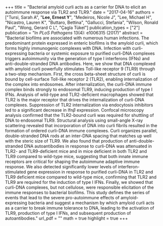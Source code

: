 +++
title = "Bacterial amyloid curli acts as a carrier for DNA to elicit an autoimmune response via TLR2 and TLR9."
date = "2017-04-16"
authors = ["Tursi, Sarah A", "**Lee, Ernest Y**", "Medeiros, Nicole J", "Lee, Michael H", "Nicastro, Lauren K", "Buttaro, Bettina", "Gallucci, Stefania", "Wilson, Ronald Paul", "Wong, Gerard C L", "Çagla Tükel"]
publication_types = ["2"]
publication = "In *PLoS Pathogens* 13(4): e1006315 (2017)"
abstract = "Bacterial biofilms are associated with numerous human infections. The predominant protein expressed in enteric biofilms is the amyloid curli, which forms highly immunogenic complexes with DNA. Infection with curli-expressing bacteria or systemic exposure to purified curli-DNA complexes triggers autoimmunity via the generation of type I interferons (IFNs) and anti-double-stranded DNA antibodies. Here, we show that DNA complexed with amyloid curli powerfully stimulates Toll-like receptor 9 (TLR9) through a two-step mechanism. First, the cross beta-sheet structure of curli is bound by cell-surface Toll-like receptor 2 (TLR2), enabling internalization of the complex into endosomes. After internalization, the curli-DNA immune complex binds strongly to endosomal TLR9, inducing production of type I IFNs. Analysis of wild-type and TLR2-deficient macrophages showed that TLR2 is the major receptor that drives the internalization of curli-DNA complexes. Suppression of TLR2 internalization via endocytosis inhibitors led to a significant decrease in Ifn$\beta$ expression. Confocal microscopy analysis confirmed that the TLR2-bound curli was required for shuttling of DNA to endosomal TLR9. Structural analysis using small-angle X-ray scattering revealed that incorporation of DNA into curli fibrils resulted in the formation of ordered curli-DNA immune complexes. Curli organizes parallel, double-stranded DNA rods at an inter-DNA spacing that matches up well with the steric size of TLR9. We also found that production of anti-double-stranded DNA autoantibodies in response to curli-DNA was attenuated in TLR2- and TLR9-deficient mice and in mice deficient in both TLR2 and TLR9 compared to wild-type mice, suggesting that both innate immune receptors are critical for shaping the autoimmune adaptive immune response. We also detected significantly lower levels of interferon-stimulated gene expression in response to purified curli-DNA in TLR2 and TLR9 deficient mice compared to wild-type mice, confirming that TLR2 and TLR9 are required for the induction of type I IFNs. Finally, we showed that curli-DNA complexes, but not cellulose, were responsible elicitation of the immune responses to bacterial biofilms. This study defines the series of events that lead to the severe pro-autoimmune effects of amyloid-expressing bacteria and suggest a mechanism by which amyloid curli acts as a carrier to break immune tolerance to DNA, leading to the activation of TLR9, production of type I IFNs, and subsequent production of autoantibodies."
url_pdf = ""
math = true
highlight = true
+++